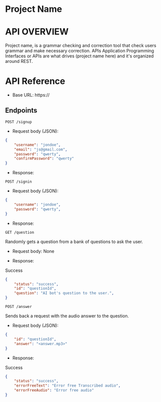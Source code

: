 # Project Name

# API OVERVIEW
Project name, is a grammar checking and correction tool that check users grammar and make necessary correction.
APIs Application Programming Interfaces or APIs are what drives (project name here) and it's organized around REST.

# API Reference
- Base URL: https://

## Endpoints

`POST /signup`

- Request body (JSON):

```json
{
    "username": "jondoe",
    "email": "js@gmail.com",
    "password": "qwerty",
    "confirmPassword": "qwerty"
}
```
- Response:

`POST /signin`

- Request body (JSON):

```json
{
    "username": "jondoe",
    "password": "qwerty",
}
```
- Response:

`GET /question`

Randomly gets a question from a bank of questions to ask the user.
- Request body: None

- Response:

Success

```json
{
    "status": "success",
    "id": "questionId",
    "question": "AI bot's question to the user.",
}
```

`POST /answer`

Sends back a request with the audio answer to the question.
- Request body (JSON):

```json
{
    "id": "questionId",
    "answer": "<answer.mp3>"
}
```

- Response:

Success

```json
{
    "status": "success",
    "errorFreeText": "Error free Transcribed audio",
    "errorFreeAudio": "Error free audio"
}
```